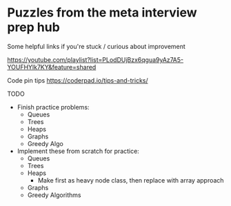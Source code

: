 # Puzzles from the meta interview prep hub


Some helpful links if you're stuck / curious about improvement

https://youtube.com/playlist?list=PLodDUjBzx6qgua9yAz7A5-YOUFHYlk7KY&feature=shared


Code pin tips
https://coderpad.io/tips-and-tricks/


TODO 
- Finish practice problems:
  - Queues
  - Trees
  - Heaps
  - Graphs
  - Greedy Algo
- Implement these from scratch for practice:
  - Queues
  - Trees
  - Heaps
    - Make first as heavy node class, then replace with array approach
  - Graphs
  - Greedy Algorithms